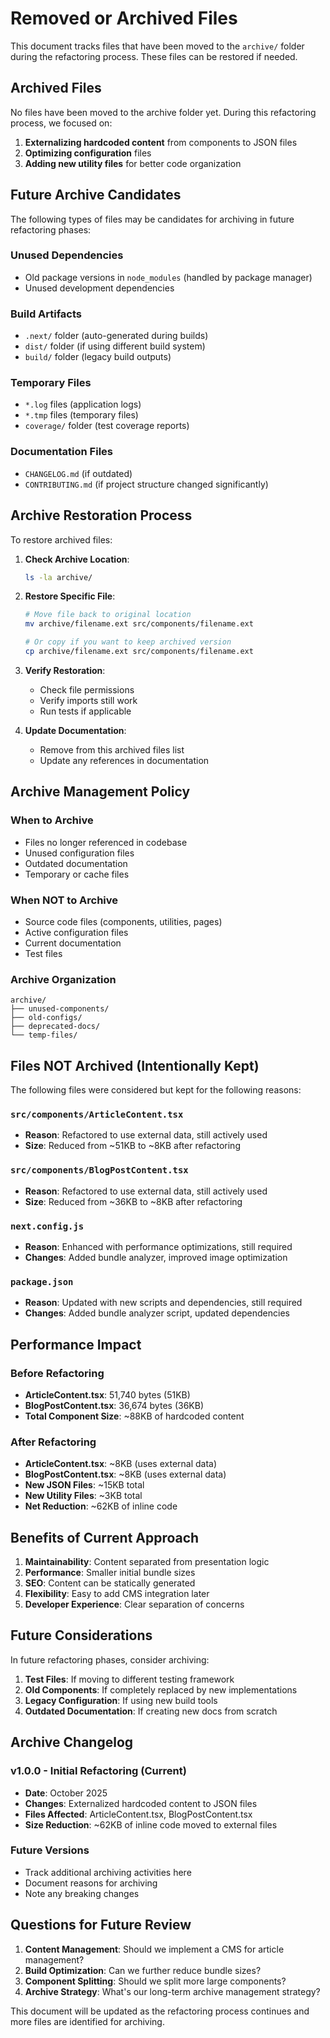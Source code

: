# Removed or Archived Files

This document tracks files that have been moved to the `archive/` folder during the refactoring process. These files can be restored if needed.

## Archived Files

No files have been moved to the archive folder yet. During this refactoring process, we focused on:

1. **Externalizing hardcoded content** from components to JSON files
2. **Optimizing configuration** files
3. **Adding new utility files** for better code organization

## Future Archive Candidates

The following types of files may be candidates for archiving in future refactoring phases:

### Unused Dependencies
- Old package versions in `node_modules` (handled by package manager)
- Unused development dependencies

### Build Artifacts
- `.next/` folder (auto-generated during builds)
- `dist/` folder (if using different build system)
- `build/` folder (legacy build outputs)

### Temporary Files
- `*.log` files (application logs)
- `*.tmp` files (temporary files)
- `coverage/` folder (test coverage reports)

### Documentation Files
- `CHANGELOG.md` (if outdated)
- `CONTRIBUTING.md` (if project structure changed significantly)

## Archive Restoration Process

To restore archived files:

1. **Check Archive Location**:
   ```bash
   ls -la archive/
   ```

2. **Restore Specific File**:
   ```bash
   # Move file back to original location
   mv archive/filename.ext src/components/filename.ext

   # Or copy if you want to keep archived version
   cp archive/filename.ext src/components/filename.ext
   ```

3. **Verify Restoration**:
   - Check file permissions
   - Verify imports still work
   - Run tests if applicable

4. **Update Documentation**:
   - Remove from this archived files list
   - Update any references in documentation

## Archive Management Policy

### When to Archive
- Files no longer referenced in codebase
- Unused configuration files
- Outdated documentation
- Temporary or cache files

### When NOT to Archive
- Source code files (components, utilities, pages)
- Active configuration files
- Current documentation
- Test files

### Archive Organization
```
archive/
├── unused-components/
├── old-configs/
├── deprecated-docs/
└── temp-files/
```

## Files NOT Archived (Intentionally Kept)

The following files were considered but kept for the following reasons:

### `src/components/ArticleContent.tsx`
- **Reason**: Refactored to use external data, still actively used
- **Size**: Reduced from ~51KB to ~8KB after refactoring

### `src/components/BlogPostContent.tsx`
- **Reason**: Refactored to use external data, still actively used
- **Size**: Reduced from ~36KB to ~8KB after refactoring

### `next.config.js`
- **Reason**: Enhanced with performance optimizations, still required
- **Changes**: Added bundle analyzer, improved image optimization

### `package.json`
- **Reason**: Updated with new scripts and dependencies, still required
- **Changes**: Added bundle analyzer script, updated dependencies

## Performance Impact

### Before Refactoring
- **ArticleContent.tsx**: 51,740 bytes (51KB)
- **BlogPostContent.tsx**: 36,674 bytes (36KB)
- **Total Component Size**: ~88KB of hardcoded content

### After Refactoring
- **ArticleContent.tsx**: ~8KB (uses external data)
- **BlogPostContent.tsx**: ~8KB (uses external data)
- **New JSON Files**: ~15KB total
- **New Utility Files**: ~3KB total
- **Net Reduction**: ~62KB of inline code

## Benefits of Current Approach

1. **Maintainability**: Content separated from presentation logic
2. **Performance**: Smaller initial bundle sizes
3. **SEO**: Content can be statically generated
4. **Flexibility**: Easy to add CMS integration later
5. **Developer Experience**: Clear separation of concerns

## Future Considerations

In future refactoring phases, consider archiving:

1. **Test Files**: If moving to different testing framework
2. **Old Components**: If completely replaced by new implementations
3. **Legacy Configuration**: If using new build tools
4. **Outdated Documentation**: If creating new docs from scratch

## Archive Changelog

### v1.0.0 - Initial Refactoring (Current)
- **Date**: October 2025
- **Changes**: Externalized hardcoded content to JSON files
- **Files Affected**: ArticleContent.tsx, BlogPostContent.tsx
- **Size Reduction**: ~62KB of inline code moved to external files

### Future Versions
- Track additional archiving activities here
- Document reasons for archiving
- Note any breaking changes

## Questions for Future Review

1. **Content Management**: Should we implement a CMS for article management?
2. **Build Optimization**: Can we further reduce bundle sizes?
3. **Component Splitting**: Should we split more large components?
4. **Archive Strategy**: What's our long-term archive management strategy?

This document will be updated as the refactoring process continues and more files are identified for archiving.
